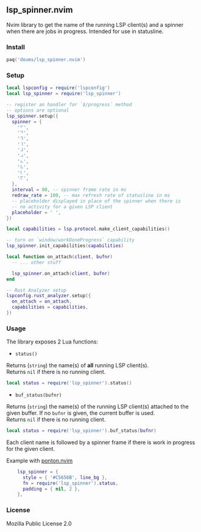 ## lsp_spinner.nvim

Nvim library to get the name of the running LSP client(s) and
a spinner when there are jobs in progress. Intended for use in
statusline.

### Install

```lua
paq('doums/lsp_spinner.nvim')
```

### Setup

```lua
local lspconfig = require('lspconfig')
local lsp_spinner = require('lsp_spinner')

-- register an handler for `$/progress` method
-- options are optional
lsp_spinner.setup({
  spinner = {
    '⠋',
    '⠙',
    '⠹',
    '⠸',
    '⠼',
    '⠴',
    '⠦',
    '⠧',
    '⠇',
    '⠏',
  },
  interval = 80, -- spinner frame rate in ms
  redraw_rate = 100, -- max refresh rate of statusline in ms
  -- placeholder displayed in place of the spinner when there is
  -- no activity for a given LSP client
  placeholder = ' ',
})

local capabilities = lsp.protocol.make_client_capabilities()

-- turn on `window/workDoneProgress` capability
lsp_spinner.init_capabilities(capabilities)

local function on_attach(client, bufnr)
  -- ... other stuff

  lsp_spinner.on_attach(client, bufnr)
end

-- Rust Analyzer setup
lspconfig.rust_analyzer.setup({
  on_attach = on_attach,
  capabilities = capabilities,
})
```

### Usage

The library exposes 2 Lua functions:

- `status()`

Returns (`string`) the name(s) of **all** running LSP client(s).\
Returns `nil` if there is no running client.

```lua
local status = require('lsp_spinner').status()
```

- `buf_status(bufnr)`

Returns (`string`) the name(s) of the running LSP client(s)
attached to the given buffer. If no `bufnr` is given, the current
buffer is used.\
Returns `nil` if there is no running client.

```lua
local status = require('lsp_spinner').buf_status(bufnr)
```

Each client name is followed by a spinner frame if there is work
in progress for the given client.

Example with [ponton.nvim](https://github.com/doums/ponton.nvim)

```lua
    lsp_spinner = {
      style = { '#C5656B', line_bg },
      fn = require('lsp_spinner').status,
      padding = { nil, 2 },
    },
```

### License

Mozilla Public License 2.0
